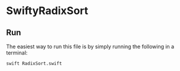 # SwiftyRadixSort

## Run
The easiest way to run this file is by simply running the following in a terminal:
```bash
swift RadixSort.swift
```
